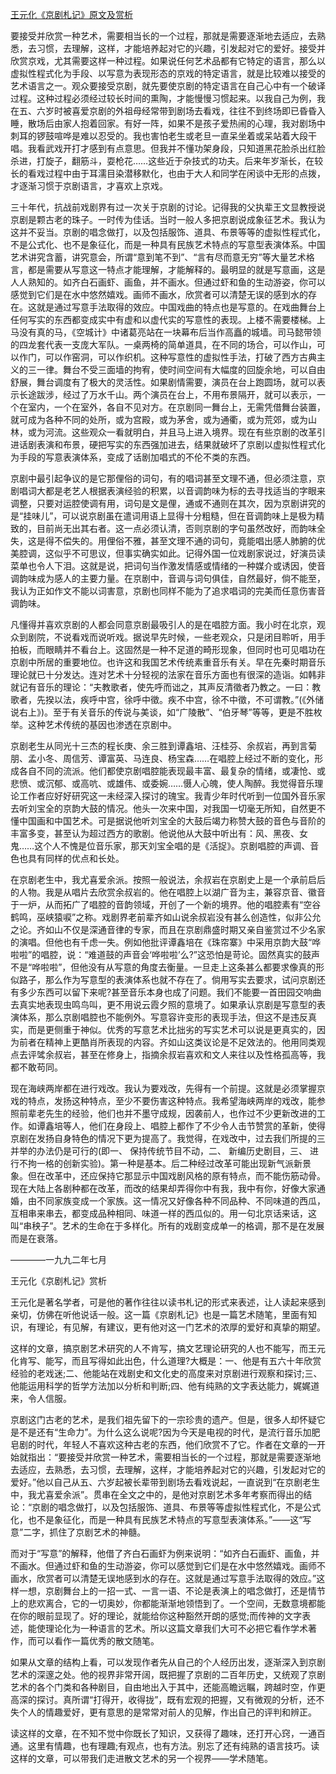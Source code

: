 [王元化《京剧札记》原文及赏析](https://www.vrrw.net/wx/8755.html)

要接受并欣赏一种艺术，需要相当长的一个过程，那就是需要逐渐地去适应，去熟悉，去习惯，去理解，这样，才能培养起对它的兴趣，引发起对它的爱好。接受并欣赏京戏，尤其需要这样一种过程。如果说任何艺术品都有它特定的语言，那么以虚拟性程式化为手段、以写意为表现形态的京戏的特定语言，就是比较难以接受的艺术语言之一。观众要接受京剧，就先要使京剧的特定语言在自己心中有一个破译过程。这种过程必须经过较长时间的熏陶，才能慢慢习惯起来。以我自己为例，我在五、六岁时被喜爱京剧的外祖母经常带到剧场去看戏，往往不到终场即已昏昏入睡，散场后由家人抱着回家。有好一阵，如果不是孩子爱热闹的心理，我对剧场中刺耳的锣鼓喧哗是难以忍受的。我也害怕老生或老旦一直呆坐着或呆站着大段干唱。我看武戏开打才感到有点意思。但我并不懂功架身段，只知道黑花脸杀出红脸杀进，打旋子，翻筋斗，耍枪花……这些近于杂技式的功夫。后来年岁渐长，在较长的看戏过程中由于耳濡目染潜移默化，也由于大人和同学在闲谈中无形的点拨，才逐渐习惯于京剧语言，才喜欢上京戏。



三十年代，抗战前戏剧界有过一次关于京剧的讨论。记得我的父执辈王文显教授说京剧是颗古老的珠子。一时传为佳话。当时一般人多把京剧说成象征艺术。我认为这并不妥当。京剧的唱念做打，以及包括服饰、道具、布景等等的虚拟性程式化，不是公式化、也不是象征化，而是一种具有民族艺术特点的写意型表演体系。中国艺术讲究含蓄，讲究意会，所谓“意到笔不到”、“言有尽而意无穷”等大量艺术格言，都是需要从写意这一特点才能理解，才能解释的。最明显的就是写意画，这是人人熟知的。如齐白石画虾、画鱼，并不画水。但通过虾和鱼的生动游姿，你可以感觉到它们是在水中悠然嬉戏。画师不画水，欣赏者可以清楚无误的感到水的存在。这就是通过写意手法取得的效应。中国戏曲的特点也是写意的。在戏曲舞台上任何写实的东西都变成实中有虚和以虚代实的写意性的表现。上楼不需要楼梯。上马没有真的马，《空城计》中诸葛亮站在一块幕布后当作高矗的城墙。司马懿带领的四龙套代表一支庞大军队。一桌两椅的简单道具，在不同的场合，可以作山，可以作门，可以作窑洞，可以作织机。这种写意性的虚拟性手法，打破了西方古典主义的三一律。舞台不受三面墙的拘宥，使时间空间有大幅度的回旋余地，可以自由舒展，舞台调度有了极大的灵活性。如果剧情需要，演员在台上跑圆场，就可以表示长途跋涉，经过了万水千山。两个演员在台上，不用布景隔开，就可以表示，一个在室内，一个在室外，各自不见对方。在京剧同一舞台上，无需凭借舞台装置，就可成为各种不同的处所，或为宫殿，或为茅舍，或为通衢，或为荒郊，或为山林，或为河流。这些观众一看就明白，并且马上进入境界。现在有些京剧的改革引进话剧表演和布景，硬把写实的东西强加进去，结果就破坏了京剧以虚拟性程式化为手段的写意表演体系，变成了话剧加唱式的不伦不类的东西。

京剧中最引起争议的是它那俚俗的词句，有的唱词甚至文理不通，但必须注意，京剧唱词大都是老艺人根据表演经验的积累，以音调韵味为标的去寻找适当的字眼来调整，只要对运腔使调有用，词句是文是俚，通或不通则在其次，因为京剧讲究的是“挂味儿”，可以说京剧虽在遣词用语上显得十分粗糙，但在音调韵味上是极为精致的，目前尚无出其右者。这一点必须认清，否则京剧的字句虽然改好，而韵味全失，这是得不偿失的。用俚俗不雅，甚至文理不通的词句，竟能唱出感人肺腑的优美腔调，这似乎不可思议，但事实确实如此。记得外国一位戏剧家说过，好演员读菜单也令人下泪。这就是说，把词句当作激发情感或情绪的一种媒介或诱因，使音调韵味成为感人的主要力量。在京剧中，音调与词句俱佳，自然最好，倘不能至，我认为正如作文不能以词害意，京剧也同样不能为了追求唱词的完美而任意伤害音调韵味。

凡懂得并喜欢京剧的人都会同意京剧最吸引人的是在唱腔方面。我小时在北京，观众到剧院，不说看戏而说听戏。据说早先时候，一些老观众，只是闭目聆听，用手拍板，而眼睛并不看台上。这固然是一种不足道的畸形现象，但同时也可见唱功在京剧中所居的重要地位。也许这和我国艺术传统素重音乐有关。早在先秦时期音乐理论就已十分发达。连对艺术十分轻视的法家在音乐方面也有很深的造诣。如韩非就记有音乐的理论：“夫教歌者，使先呼而诎之，其声反清徵者乃教之。一曰：教歌者，先揆以法，疾呼中宫，徐呼中徵。疾不中宫，徐不中徵，不可谓教。”(《外储说右上》)。至于有关音乐的传说与美谈，如“广陵散”、“伯牙琴”等等，更是不胜枚举。这种艺术传统的基因也渗透在京剧中。

京剧老生从同光十三杰的程长庚、余三胜到谭鑫培、汪桂芬、余叔岩，再到言菊朋、孟小冬、周信芳、谭富英、马连良、杨宝森……在唱腔上经过不断的变化，形成各自不同的流派。他们都使京剧唱腔能表现最丰富、最复杂的情绪，或凄怆、或悲愤、或沉郁、或高吭、或雄伟、或委婉……慑人心魄，使人陶醉。我觉得音乐理论工作者应好好研究这一未经深入探讨的瑰宝。我青少年时代听到一位国外音乐家去听刘宝全的京韵大鼓的情况。他头一次来中国，对我国一切毫无所知，自然更不懂中国画和中国艺术。可是据说他听刘宝全的大鼓后竭力称赞大鼓的音色与音阶的丰富多变，甚至认为超过西方的歌剧。他说他从大鼓中听出有：风、黑夜、女鬼……这个人不愧是位音乐家，那天刘宝全唱的是《活捉》。京剧唱腔的声调、音色也具有同样的优点和长处。

在京剧老生中，我尤喜爱余派。按照一般说法，余叔岩在京剧史上是一个承前启后的人物。我是从唱片去欣赏余叔岩的。他在唱腔上以湖广音为主，兼容京音、徽音于一炉，从而拓广了唱腔的音韵领域，开创了一个新的境界。他的唱腔素有“空谷鹤鸣，巫峡猿唳”之称。戏剧界老前辈齐如山说余叔岩没有甚么创造性，似非公允之论。齐如山不仅是深通音律的专家，而且在京剧鼎盛时期又亲自鉴赏过不少名家的演唱。但他也有千虑一失。例如他批评谭鑫培在《珠帘寨》中采用京韵大鼓“哗啦啦”的唱腔，说：“难道鼓的声音会‘哗啦啦’么?”这恐怕是苛论。固然真实的鼓声不是“哗啦啦”，但他没有从写意的角度去衡量。一旦走上这条甚么都要求像真的形似路子，那么作为写意型的表演体系也就不存在了。倘用写实去要求，试问京剧还有多少东西可以留下来呢?甚至音乐本身也成了问题。我们不能要一首田园交响曲去真实地表现虫鸣鸟叫，更不用说云霞夕照的意境了。如果承认京剧是写意型的表演体系，那么京剧唱腔也不能例外。写意容许变形的表现手法，但这不是违反真实，而是更侧重于神似。优秀的写意艺术比拙劣的写实艺术可以说是更真实的，因为前者在精神上更酷肖所表现的内容。齐如山这类议论是不足效法的。他用同类观点去评骘余叔岩，甚至在修身上，指摘余叔岩喜欢和文人来往以及性格孤高等，我都不敢苟同。

现在海峡两岸都在进行戏改。我认为要戏改，先得有一个前提。这就是必须掌握京戏的特点，发扬这种特点，至少不要伤害这种特点。我希望海峡两岸的戏改，能参照前辈老先生的经验，他们也并不墨守成规，因袭前人，也作过不少更新改进的工作。如谭鑫培等人，他们在身段上、唱腔上都作了不少令人击节赞赏的革新，使得京剧在发扬自身特色的情况下更为提高了。我觉得，在戏改中，过去我们所提的三并举的办法仍是可行的(即一、 保持传统节目不动，二、 新编历史剧目，三、 进行不拘一格的创新实验)。第一种是基本。后二种经过改革可能出现新气派新景象。但在改革中，还应保持它那显示中国戏剧风格的原有特点，而不能伤筋动骨。现在大陆上各剧种都在改革，而改的结果却弄得你中有我，我中有你，好像大家通婚，由不同家族变成一个家族。这一情况又好像各种不同品种、不同味道的西瓜，互相串来串去，都变成品种相同、味道一样的西瓜似的。用一句北京话来话，这叫“串秧子”。艺术的生命在于多样化。所有的戏剧变成单一的格调，那不是在发展而是在衰落。

————一九九二年七月

王元化《京剧札记》赏析

王元化是著名学者，可是他的著作往往以读书札记的形式来表述，让人读起来感到亲切，仿佛在听他说话一般。这一篇《京剧札记》也是一篇艺术随笔，里面有知识，有理论，有见解，有建议，更有他对这一门艺术的浓厚的爱好和真挚的期望。

这样的文章，搞京剧艺术研究的人不肯写，搞文艺理论研究的人也不能写，而王元化肯写、能写，而且写得如此出色，什么道理?大概是：一、他是有五六十年欣赏经验的老戏迷;二、他能站在戏剧史和文化史的高度来对京剧进行观察和探讨;三、他能运用科学的哲学方法加以分析和判断;四、他有纯熟的文字表达能力，娓娓道来，令人信服。

京剧这门古老的艺术，是我们祖先留下的一宗珍贵的遗产。但是，很多人却怀疑它是不是还有“生命力”。为什么这么说呢?因为今天是电视的时代，是流行音乐加肥皂剧的时代，年轻人不喜欢这种古老的东西，他们欣赏不了它。作者在文章的一开始就指出：“要接受并欣赏一种艺术，需要相当长的一个过程，那就是需要逐渐地去适应，去熟悉，去习惯，去理解，这样，才能培养起对它的兴趣，引发起对它的爱好。”他以自己从五、六岁起被长辈带到剧场去看戏说起，一直说到“在京剧老生中，我尤喜爱余派”。贯串在全文之中的，是他对京剧艺术多年考察而得出的结论：“京剧的唱念做打，以及包括服饰、道具、布景等等虚拟性程式化，不是公式化，也不是象征化，而是一种具有民族艺术特点的写意型表演体系。”——这“写意”二字，抓住了京剧艺术的神髓。

而对于“写意”的解释，他借了齐白石画虾为例来说明：“如齐白石画虾、画鱼，并不画水。但通过虾和鱼的生动游姿，你可以感觉到它们是在水中悠然嬉戏。画师不画水，欣赏者可以清楚无误地感到水的存在。这就是通过写意手法取得的效应。”这样一想，京剧舞台上的一招一式、一言一语、不论是表演上的唱念做打，还是情节上的悲欢离合，它的一切奥妙，你都能渐渐地领悟到了。一个空间，无数意境都能在你的眼前显现了。好的理论，就能给你这种豁然开朗的感觉;而传神的文字表述，能使理论化为一种语言的艺术。所以这篇文章我们大可不必把它看作学术著作，而可以看作一篇优秀的散文随笔。

如果从文章的结构上看，可以发现作者先从自己的个人经历出发，逐渐深入到京剧艺术的深邃之处。他的视界非常开阔，既把握了京剧的二百年历史，又统观了京剧艺术的各个门类和各种剧目，自由地出入于其中，还能高瞻远瞩，跨越时空，作更高深的探讨。真所谓“打得开，收得拢”，既有宏观的把握，又有微观的分析，还不失个人的情趣爱好，更有意思的是常常对前人的见解，作出自己的评判和辨正。

读这样的文章，在不知不觉中你既长了知识，又获得了趣味，还打开心窍，一通百通。这里有情趣，也有理趣;有观点，也有方法。别忘了还有纯熟的语言技巧。读这样的文章，可以带我们走进散文艺术的另一个视界——学术随笔。

